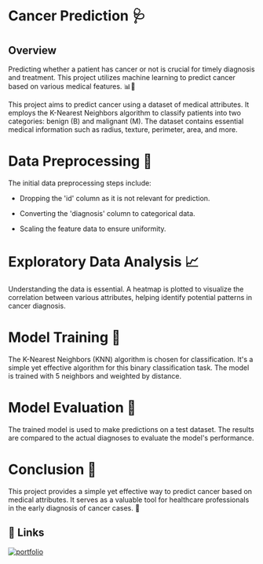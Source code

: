 
# Cancer Prediction 🩺

## Overview

Predicting whether a patient has cancer or not is crucial for timely diagnosis and treatment. This project utilizes machine learning to predict cancer based on various medical features. 📊🔬

This project aims to predict cancer using a dataset of medical attributes. It employs the K-Nearest Neighbors algorithm to classify patients into two categories: benign (B) and malignant (M). The dataset contains essential medical information such as radius, texture, perimeter, area, and more.




# Data Preprocessing 🧹

The initial data preprocessing steps include:

* Dropping the 'id' column as it is not relevant for prediction.

* Converting the 'diagnosis' column to categorical data.

* Scaling the feature data to ensure uniformity.

# Exploratory Data Analysis 📈

Understanding the data is essential. A heatmap is plotted to visualize the correlation between various attributes, helping identify potential patterns in cancer diagnosis.

# Model Training 🤖

The K-Nearest Neighbors (KNN) algorithm is chosen for classification. It's a simple yet effective algorithm for this binary classification task. The model is trained with 5 neighbors and weighted by distance.

# Model Evaluation 🧐

The trained model is used to make predictions on a test dataset. The results are compared to the actual diagnoses to evaluate the model's performance.

# Conclusion 🏁

This project provides a simple yet effective way to predict cancer based on medical attributes. It serves as a valuable tool for healthcare professionals in the early diagnosis of cancer cases. 🌟
## 🔗 Links
[![portfolio](https://img.shields.io/badge/view_my_notebook-000?style=for-the-badge&logo=github&logoColor=white)](https://nbviewer.org/github/Harinivas44/Cancer_Prediction/blob/main/KNN.ipynb)
